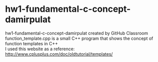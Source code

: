 # hw1-fundamental-c-concept-damirpulat  
hw1-fundamental-c-concept-damirpulat created by GitHub Classroom  
function_template.cpp is a small C++ program that shows the concept of function templates in C++  
I used this website as a reference: http://www.cplusplus.com/doc/oldtutorial/templates/
